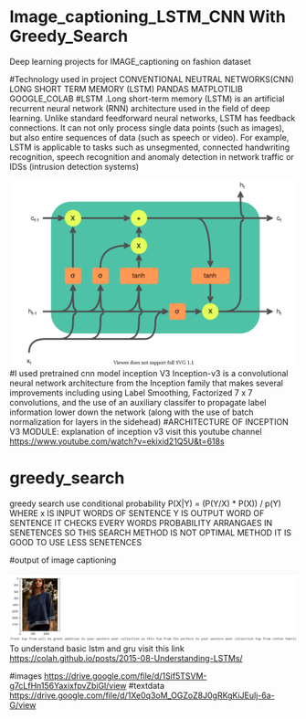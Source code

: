 # Image_captioning_LSTM_CNN With Greedy_Search
Deep learning projects for IMAGE_captioning on fashion dataset

#Technology used in project
CONVENTIONAL NEUTRAL NETWORKS(CNN)
LONG SHORT TERM MEMORY (LSTM)
PANDAS
MATPLOTILIB
GOOGLE_COLAB
 #LSTM 
 .Long short-term memory (LSTM) is an artificial recurrent neural network (RNN) architecture  used in the field of deep learning. Unlike standard feedforward neural networks, LSTM has feedback connections. It can not only process single data points (such as images), but also entire sequences of data (such as speech or video). For example, LSTM is applicable to tasks such as unsegmented, connected handwriting recognition, speech recognition  and anomaly detection in network traffic or IDSs (intrusion detection systems)
 
![ ](1280px-LSTM_cell.svg.png)
#I used pretrained cnn model  inception V3
Inception-v3 is a convolutional neural network architecture from the Inception family that makes several improvements including using Label Smoothing, Factorized 7 x 7 convolutions, and the use of an auxiliary classifer to propagate label information lower down the network (along with the use of batch normalization for layers in the sidehead)
#ARCHITECTURE OF INCEPTION V3 MODULE:
explanation of inception v3 
visit this youtube channel 
https://www.youtube.com/watch?v=ekixid21Q5U&t=618s

# greedy_search
greedy search use conditional probability P(X|Y) = (P(Y/X) * P(X)) / p(Y)  WHERE x IS INPUT WORDS OF SENTENCE Y IS OUTPUT WORD OF SENTENCE IT CHECKS EVERY WORDS PROBABILITY ARRANGAES IN SENETENCES
SO THIS SEARCH METHOD IS NOT OPTIMAL METHOD IT IS GOOD TO USE LESS SENETENCES

 #output of image captioning
 
 ![](output_captioning.jpg)
 To understand basic lstm and gru 
 visit this link https://colah.github.io/posts/2015-08-Understanding-LSTMs/
 
 #images
https://drive.google.com/file/d/1Sif5TSVM-g7cLfHn156YaxixfpvZbiGl/view
 #textdata
https://drive.google.com/file/d/1Xe0q3oM_OGZoZ8J0gRKgKiJEulj-6a-G/view
